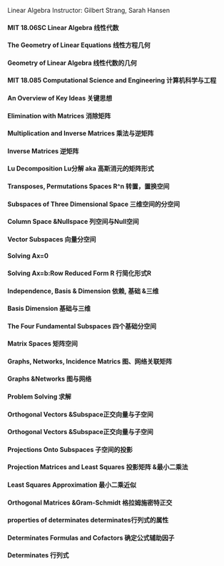 Linear Algebra
Instructor: Gilbert Strang, Sarah Hansen

#### MIT 18.06SC Linear Algebra 线性代数
#### The Geometry of Linear Equations 线性方程几何
#### Geometry of Linear Algebra 线性代数的几何
#### MIT 18.085 Computational Science and Engineering 计算机科学与工程
#### An Overview of Key Ideas 关键思想
#### Elimination with Matrices 消除矩阵
#### Multiplication and Inverse Matrices 乘法与逆矩阵
#### Inverse Matrices 逆矩阵
#### Lu Decomposition Lu分解 aka 高斯消元的矩阵形式
#### Transposes, Permutations Spaces R^n 转置，置换空间
#### Subspaces of Three Dimensional Space 三维空间的分空间
#### Column Space &Nullspace 列空间与Null空间
#### Vector Subspaces 向量分空间
#### Solving Ax=0
#### Solving Ax=b:Row Reduced Form R 行简化形式R
#### Independence, Basis & Dimension 依赖, 基础 &三维
#### Basis Dimension 基础与三维
#### The Four Fundamental Subspaces 四个基础分空间
#### Matrix Spaces 矩阵空间
#### Graphs, Networks, Incidence Matrics 图、网络关联矩阵
#### Graphs &Networks 图与网络
#### Problem Solving 求解
#### Orthogonal Vectors &Subspace正交向量与子空间
#### Orthogonal Vectors &Subspace正交向量与子空间
#### Projections Onto Subspaces 子空间的投影
#### Projection Matrices and Least Squares 投影矩阵 &最小二乘法
#### Least Squares Approximation 最小二乘近似
#### Orthogonal Matrices &Gram-Schmidt 格拉姆施密特正交
#### properties of determinates determinates行列式的属性
#### Determinates Formulas and Cofactors 确定公式辅助因子
#### Determinates 行列式
